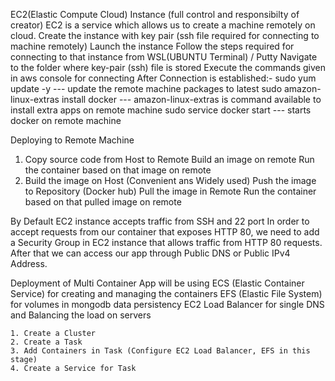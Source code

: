 EC2(Elastic Compute Cloud) Instance (full control and responsibilty of creator)
    EC2 is a service which allows us to create a machine remotely on cloud.
    Create the instance with key pair (ssh file required for connecting to machine remotely) 
    Launch the instance
    Follow the steps required for connecting to that instance from WSL(UBUNTU Terminal) / Putty
        Navigate to the folder where key-pair (ssh) file is stored
        Execute the commands given in aws console for connecting
            After Connection is established:- 
                sudo yum update -y --- update the remote machine packages to latest
                sudo amazon-linux-extras install docker --- amazon-linux-extras is command available to install extra apps on remote machine
                sudo service docker start --- starts docker on remote machine

Deploying to Remote Machine
1. Copy source code from Host to Remote
    Build an image on remote 
    Run the container based on that image on remote
2. Build the image on Host (Convenient ans Widely used)
    Push the image to Repository (Docker hub)
    Pull the image in Remote
    Run the container based on that pulled image on remote

By Default EC2 instance accepts traffic from SSH and 22 port
In order to accept requests from our container that exposes HTTP 80, we need to add a Security Group in EC2 instance that allows traffic from HTTP 80 requests.
After that we can access our app through Public DNS or Public IPv4 Address.

Deployment of Multi Container App will be using 
    ECS (Elastic Container Service) for creating and managing the containers
    EFS (Elastic File System) for volumes in mongodb data persistency
    EC2 Load Balancer for single DNS and Balancing the load on servers

    1. Create a Cluster
    2. Create a Task
    3. Add Containers in Task (Configure EC2 Load Balancer, EFS in this stage)
    4. Create a Service for Task
